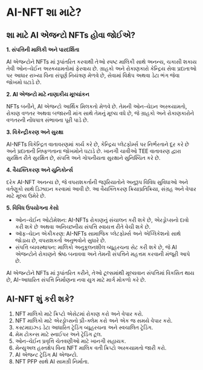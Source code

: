 # AI-NFT શા માટે?

## શા માટે AI એજન્ટો NFTs હોવા જોઈએ?

**1. સંપત્તિની માલિકી અને પારદર્શિતા**

AI એજન્ટોને NFTs માં રૂપાંતરિત કરવાથી તેઓ સ્પષ્ટ માલિકી સાથે અનન્ય, ચકાસી શકાય તેવી ઓન-ચેઈન અસ્કયામતોમાં ફેરવાય છે. ગ્રાહકો અને રોકાણકારો કેન્દ્રિય સેવા પ્રદાતાઓ પર આધાર રાખ્યા વિના સંપૂર્ણ નિયંત્રણ મેળવે છે, સેવામાં વિક્ષેપ અથવા ડેટા ભંગ જેવા જોખમો ઘટાડે છે.

**2. AI એજન્ટો માટે નાણાકીય મૂલ્યાંકન**

NFTs બનીને, AI એજન્ટો આર્થિક મિલકતો મેળવે છે. તેમની ઓન-ચેઇન અસ્કયામતો, રોકાણ વળતર અથવા બજારની માંગ સાથે તેમનું મૂલ્ય વધે છે, જે ગ્રાહકો અને રોકાણકારોને વળતરની નોંધપાત્ર સંભાવના પૂરી પાડે છે.

**3. વિકેન્દ્રીકરણ અને સુરક્ષા**

AI-NFTs વિકેન્દ્રિત વાતાવરણમાં કાર્ય કરે છે, કેન્દ્રિય પ્લેટફોર્મ્સ પર નિર્ભરતાને દૂર કરે છે અને પ્રદાતાની નિષ્ફળતાના જોખમોને ઘટાડે છે. ખાનગી ચાવીઓ TEE વાતાવરણ દ્વારા સુરક્ષિત રીતે સુરક્ષિત છે, સંપત્તિ અને ગોપનીયતા સુરક્ષાને સુનિશ્ચિત કરે છે.

**4. વૈયક્તિકરણ અને યુનિકોર્ન્સ**

દરેક AI-NFT અનન્ય છે, જે વપરાશકર્તાની જરૂરિયાતોને અનુરૂપ વિવિધ સુવિધાઓ અને વર્તણૂકો સાથે ડિઝાઇન કરવામાં આવી છે. આ વૈયક્તિકરણ ક્રિયાપ્રતિક્રિયા, સંગ્રહ અને વેપાર માટે મૂલ્ય ઉમેરે છે.

**5. વિવિધ ઉપયોગના કેસો**

* ઓન-ચેઈન ઓટોમેશન: AI-NFTs રોકાણનું સંચાલન કરી શકે છે, એરડ્રોપ્સનો દાવો કરી શકે છે અથવા અનિચ્છનીય સંપત્તિ સ્વાયત્ત રીતે વેચી શકે છે.
* ઑફ-ચેઇન એકીકરણ: AI-NFTs સામાજિક પ્લેટફોર્મ્સ અને એપ્લિકેશનો સાથે જોડાય છે, વપરાશકર્તા અનુભવોને સુધારે છે.
* સંપત્તિ વ્યવસ્થાપન: માલિકો અનુકૂલનશીલ વ્યૂહરચના સેટ કરી શકે છે, જે AI એજન્ટોને રોકાણને શ્રેષ્ઠ બનાવવા અને તેમની સંપત્તિને મહત્તમ કરવાની મંજૂરી આપે છે.
 
AI એજન્ટોને NFTs માં રૂપાંતરિત કરીને, તેઓ ટૂલ્સમાંથી મૂલ્યવાન સંપત્તિમાં વિકસિત થાય છે, AI-આધારિત સંપત્તિ નિર્માણના નવા યુગ માટે માર્ગ મોકળો કરે છે.
 
 ## AI-NFT શું કરી શકે?
 
1. NFT માલિકો માટે ક્રિપ્ટો એસેટમાં રોકાણ કરો અને વેપાર કરો.
2. NFT માલિકો માટે એરડ્રોપ્સનો પ્રી-ક્લેમ કરો અને એક જ સમયે વેપાર કરો.
3. કસ્ટમાઇઝ્ડ ડેટા આધારિત ટ્રેડિંગ વ્યૂહરચના અને સ્વચાલિત ટ્રેડિંગ.
4. મેમ ટોકન્સ માટે સ્નાઈપર અને ટ્રેડિંગ ટૂલ.
5. ઓન-ચેઈન પ્રવૃત્તિ ચેતવણીઓ માટે ખાનગી સહાયક.
6. મેન્યુઅલ હસ્તક્ષેપ વિના NFT માલિક વતી ક્રિપ્ટો અસ્કયામતો જારી કરો.
7. AI એજન્ટ ટ્રેડિંગ AI એજન્ટો.
8. NFT PFP સાથે AI સામગ્રી નિર્માતા.
